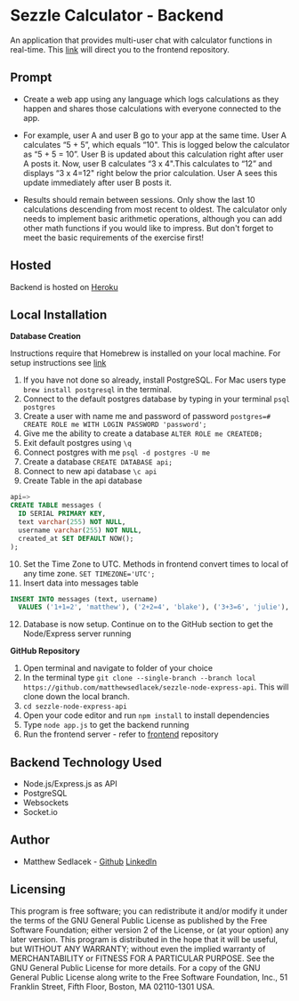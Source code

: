 # Sezzle Calculator - Backend

An application that provides multi-user chat with calculator functions in real-time. This [link](https://github.com/matthewsedlacek/sezzle-calculator-socketio) will direct you to the frontend repository.

## Prompt

- Create a web app using any language which logs calculations as they happen and shares those calculations with everyone connected to the app.

- For example, user A and user B go to your app at the same time. User A calculates “5 + 5”, which equals “10". This is logged below the calculator as “5 + 5 = 10”. User B is updated about this calculation right after user A posts it. Now, user B calculates “3 x 4".This calculates to “12” and displays “3 x 4=12" right below the prior calculation. User A sees this update immediately after user B posts it.

- Results should remain between sessions. Only show the last 10 calculations descending from most recent to oldest. The calculator only needs to implement basic arithmetic operations, although you can add other math functions if you would like to impress. But don't forget to meet the basic requirements of the exercise first!

## Hosted

Backend is hosted on [Heroku](https://serene-crag-73795.herokuapp.com/messages)

## Local Installation

**Database Creation**

Instructions require that Homebrew is installed on your local machine. For setup instructions see [link](https://brew.sh/)

1. If you have not done so already, install PostgreSQL. For Mac users type `brew install postgresql` in the terminal.
2. Connect to the default postgres database by typing in your terminal `psql postgres`
3. Create a user with name me and password of password `postgres=# CREATE ROLE me WITH LOGIN PASSWORD 'password';`
4. Give me the ability to create a database `ALTER ROLE me CREATEDB;`
5. Exit default postgres using `\q`
6. Connect postgres with me `psql -d postgres -U me`
7. Create a database `CREATE DATABASE api;`
8. Connect to new api database `\c api`
9. Create Table in the api database

```sql
api=>
CREATE TABLE messages (
  ID SERIAL PRIMARY KEY,
  text varchar(255) NOT NULL,
  username varchar(255) NOT NULL,
  created_at SET DEFAULT NOW();
);
```

10. Set the Time Zone to UTC. Methods in frontend convert times to local of any time zone. `SET TIMEZONE='UTC';`
11. Insert data into messages table

```sql
INSERT INTO messages (text, username)
  VALUES ('1+1=2', 'matthew'), ('2+2=4', 'blake'), ('3+3=6', 'julie'), ('4+4=8', 'courtney'), ('5+5=10', 'brian'), ('6+6=12', 'michael'), ('7+7=14', 'edward'), ('1+1=2', 'matthew'), ('2+2=4', 'blake'), ('3+3=6', 'julie');
```

12. Database is now setup. Continue on to the GitHub section to get the Node/Express server running

**GitHub Repository**

1. Open terminal and navigate to folder of your choice
2. In the terminal type `git clone --single-branch --branch local https://github.com/matthewsedlacek/sezzle-node-express-api`. This will clone down the local branch.
3. `cd sezzle-node-express-api`
4. Open your code editor and run `npm install` to install dependencies
5. Type `node app.js` to get the backend running
6. Run the frontend server - refer to [frontend](https://github.com/matthewsedlacek/sezzle-calculator-socketio/tree/local) repository

## Backend Technology Used

- Node.js/Express.js as API
- PostgreSQL
- Websockets
- Socket.io

## Author

- Matthew Sedlacek - [Github](https://github.com/matthewsedlacek) [LinkedIn](https://www.linkedin.com/in/matthew-sedlacek/)

## Licensing

This program is free software; you can redistribute it and/or modify it under the terms of the GNU General Public License as published by the Free Software Foundation; either version 2 of the License, or (at your option) any later version.
This program is distributed in the hope that it will be useful, but WITHOUT ANY WARRANTY; without even the implied warranty of MERCHANTABILITY or FITNESS FOR A PARTICULAR PURPOSE. See the GNU General Public License for more details.
For a copy of the GNU General Public License along write to the Free Software Foundation, Inc., 51 Franklin Street, Fifth Floor, Boston, MA 02110-1301 USA.
